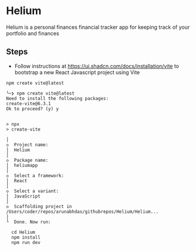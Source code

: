 # Helium
Helium is a personal finances financial tracker app for keeping track of your portfolio and finances


## Steps

- Follow instructions at https://ui.shadcn.com/docs/installation/vite
  to bootstrap a new React Javascript project using Vite
```
npm create vite@latest

```

```
╰─❯ npm create vite@latest
Need to install the following packages:
create-vite@6.3.1
Ok to proceed? (y) y


> npx
> create-vite

│
◇  Project name:
│  Helium
│
◇  Package name:
│  heliumapp
│
◇  Select a framework:
│  React
│
◇  Select a variant:
│  JavaScript
│
◇  Scaffolding project in /Users/coder/repos/arunabhdas/githubrepos/Helium/Helium...
│
└  Done. Now run:

  cd Helium
  npm install
  npm run dev
  ```